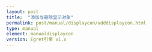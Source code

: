 ```yaml
---
layout: post
title:  "添加与删除显示对象"
permalink: post/manual/displaycon/adddisplaycon.html
type: manual
element: manualdisplaycon
version: Egret引擎 v1.x
---
```


